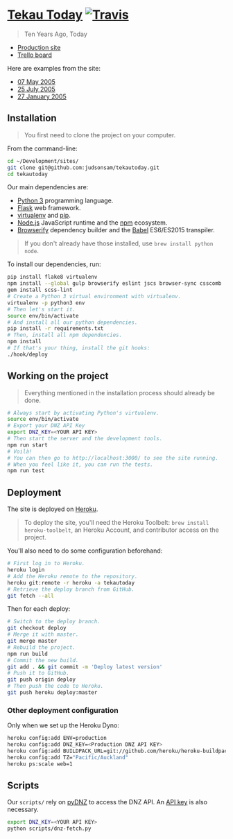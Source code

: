 [Tekau Today](http://www.tekautoday.xyz/) [![Travis](https://img.shields.io/travis/judsonsam/tekautoday.svg?style=flat-square)](https://travis-ci.org/judsonsam/tekautoday)
==========

> Ten Years Ago, Today

- [Production site](http://www.tekautoday.xyz/)
- [Trello board](https://trello.com/b/ytZCXTVM/tekau-today)

Here are examples from the site:

- [07 May 2005](http://www.tekautoday.xyz/record/ddafdd0330ffb48b082d132a348648d2)
- [25 July 2005](http://www.tekautoday.xyz/record/8090b73800d9bb93beaf4a36f2a1f42a)
- [27 January 2005](http://www.tekautoday.xyz/record/bf117d33a0631e1beafa38c5b8ac5d35)

## Installation

> You first need to clone the project on your computer.

From the command-line:

```sh
cd ~/Development/sites/
git clone git@github.com:judsonsam/tekautoday.git
cd tekautoday
```

Our main dependencies are:

- [Python 3](https://www.python.org/) programming language.
- [Flask](http://flask.pocoo.org/) web framework.
- [virtualenv](https://virtualenv.pypa.io/en/latest/) and [pip](https://pypi.python.org/pypi/pip).
- [Node.js](nodejs.org) JavaScript runtime and the [npm](https://www.npmjs.com/) ecosystem.
- [Browserify](http://browserify.org/) dependency builder and the [Babel](https://babeljs.io/) ES6/ES2015 transpiler.

> If you don't already have those installed, use `brew install python node`.

To install our dependencies, run:

```sh
pip install flake8 virtualenv
npm install --global gulp browserify eslint jscs browser-sync csscomb
gem install scss-lint
# Create a Python 3 virtual environment with virtualenv.
virtualenv -p python3 env
# Then let's start it.
source env/bin/activate
# And install all our python dependencies.
pip install -r requirements.txt
# Then, install all npm dependencies.
npm install
# If that's your thing, install the git hooks:
./hook/deploy
```

## Working on the project

> Everything mentioned in the installation process should already be done.

~~~sh
# Always start by activating Python's virtualenv.
source env/bin/activate
# Export your DNZ API Key
export DNZ_KEY=<YOUR API KEY>
# Then start the server and the development tools.
npm run start
# Voilà!
# You can then go to http://localhost:3000/ to see the site running.
# When you feel like it, you can run the tests.
npm run test
~~~

## Deployment

The site is deployed on [Heroku](http://heroku.com/).

> To deploy the site, you'll need the Heroku Toolbelt: `brew install heroku-toolbelt`, an Heroku Account, and contributor access on the project.

You'll also need to do some configuration beforehand:

~~~sh
# First log in to Heroku.
heroku login
# Add the Heroku remote to the repository.
heroku git:remote -r heroku -a tekautoday
# Retrieve the deploy branch from GitHub.
git fetch --all
~~~

Then for each deploy:

~~~sh
# Switch to the deploy branch.
git checkout deploy
# Merge it with master.
git merge master
# Rebuild the project.
npm run build
# Commit the new build.
git add . && git commit -m 'Deploy latest version'
# Push it to GitHub.
git push origin deploy
# Then push the code to Heroku.
git push heroku deploy:master
~~~

### Other deployment configuration

Only when we set up the Heroku Dyno:

~~~sh
heroku config:add ENV=production
heroku config:add DNZ_KEY=<Production DNZ API KEY>
heroku config:add BUILDPACK_URL=git://github.com/heroku/heroku-buildpack-python.git
heroku config:add TZ="Pacific/Auckland"
heroku ps:scale web=1
~~~

## Scripts

Our `scripts/` rely on [pyDNZ](https://github.com/fogonwater/pydnz) to access the DNZ API. An [API key](http://www.digitalnz.org/developers) is also necessary.

```sh
export DNZ_KEY=<YOUR API KEY>
python scripts/dnz-fetch.py
```
